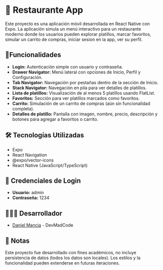 # 📱 Restaurante App 
Este proyecto es una aplicación móvil desarrollada en React Native con Expo. La aplicación simula un menú interactivo para un restaurante moderno donde los usuarios pueden explorar platillos, marcar favoritos, simular un carrito de compras, iniciar sesion en la app, ver su perfil.

## 🎯Funcionalidades
- **Login:** Autenticación simple con usuario y contraseña.
- **Drawer Navigator:** Menú lateral con opciones de Inicio, Perfil y Configuración.
- **Tab Navigator:** Navegación por pestañas dentro de la sección de Inicio.
- **Stack Navigator:** Navegación en pila para ver detalles de platillos.
- **Lista de platillos:** Visualización de al menos 5 platillos usando FlatList.
- **Favoritos:** Sección para ver platillos marcados como favoritos.
- **Carrito:** Simulación de un carrito de compras (aún sin funcionalidad completa).
- **Detalles de platillo:** Pantalla con imagen, nombre, precio, descripción y botones para agregar a favoritos o carrito.

## 🛠 Tecnologías Utilizadas
- Expo
- React Navigation
- @expo/vector-icons
- React Native (JavaScript/TypeScript)

## 🔐 Credenciales de Login
- **Usuario:** admin
- **Contraseña:** 1234

## 👨🏽‍💻 Desarrollador
- [Daniel Mancia](https://github.com/Daniel-Mancia22) - DevMadCode

## 📄 Notas
Este proyecto fue desarrollado con fines académicos, no incluye persistencia de datos (todos los datos son locales).
Los estilos y la funcionalidad pueden extenderse en futuras iteraciones.
